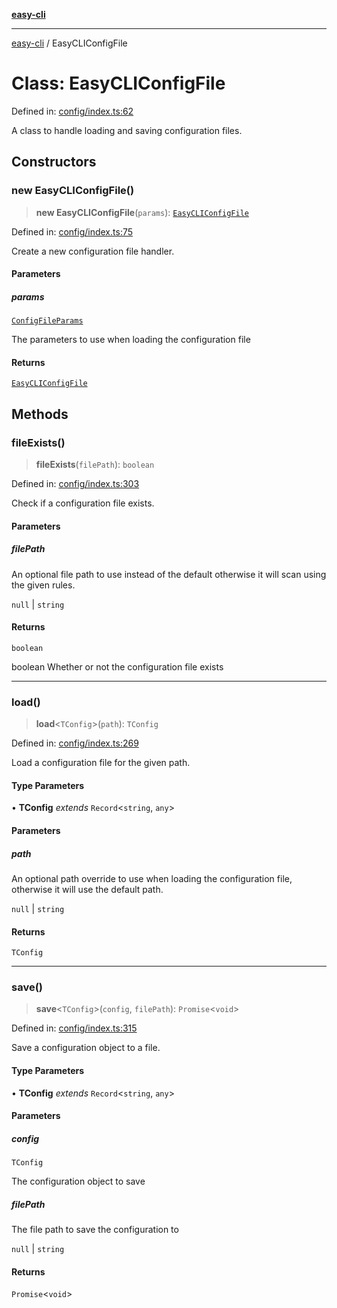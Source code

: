 [**easy-cli**](../README.md)

***

[easy-cli](../globals.md) / EasyCLIConfigFile

# Class: EasyCLIConfigFile

Defined in: [config/index.ts:62](https://github.com/patrickeaton/easy-cli/blob/74d97c3fa8c354b7b3193533a1494ff778ae7a99/src/config/index.ts#L62)

A class to handle loading and saving configuration files.

## Constructors

### new EasyCLIConfigFile()

> **new EasyCLIConfigFile**(`params`): [`EasyCLIConfigFile`](EasyCLIConfigFile.md)

Defined in: [config/index.ts:75](https://github.com/patrickeaton/easy-cli/blob/74d97c3fa8c354b7b3193533a1494ff778ae7a99/src/config/index.ts#L75)

Create a new configuration file handler.

#### Parameters

##### params

[`ConfigFileParams`](../type-aliases/ConfigFileParams.md)

The parameters to use when loading the configuration file

#### Returns

[`EasyCLIConfigFile`](EasyCLIConfigFile.md)

## Methods

### fileExists()

> **fileExists**(`filePath`): `boolean`

Defined in: [config/index.ts:303](https://github.com/patrickeaton/easy-cli/blob/74d97c3fa8c354b7b3193533a1494ff778ae7a99/src/config/index.ts#L303)

Check if a configuration file exists.

#### Parameters

##### filePath

An optional file path to use instead of the default otherwise it will scan using the given rules.

`null` | `string`

#### Returns

`boolean`

boolean Whether or not the configuration file exists

***

### load()

> **load**\<`TConfig`\>(`path`): `TConfig`

Defined in: [config/index.ts:269](https://github.com/patrickeaton/easy-cli/blob/74d97c3fa8c354b7b3193533a1494ff778ae7a99/src/config/index.ts#L269)

Load a configuration file for the given path.

#### Type Parameters

• **TConfig** *extends* `Record`\<`string`, `any`\>

#### Parameters

##### path

An optional path override to use when loading the configuration file, otherwise it will use the default path.

`null` | `string`

#### Returns

`TConfig`

***

### save()

> **save**\<`TConfig`\>(`config`, `filePath`): `Promise`\<`void`\>

Defined in: [config/index.ts:315](https://github.com/patrickeaton/easy-cli/blob/74d97c3fa8c354b7b3193533a1494ff778ae7a99/src/config/index.ts#L315)

Save a configuration object to a file.

#### Type Parameters

• **TConfig** *extends* `Record`\<`string`, `any`\>

#### Parameters

##### config

`TConfig`

The configuration object to save

##### filePath

The file path to save the configuration to

`null` | `string`

#### Returns

`Promise`\<`void`\>
